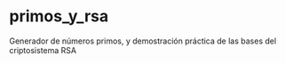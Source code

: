 # primos_y_rsa
Generador de números primos, y demostración práctica de las bases del criptosistema RSA
